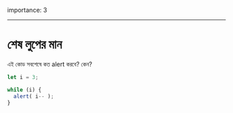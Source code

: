 importance: 3

---

# শেষ লুপের মান

এই কোড সবশেষে কত alert করবে? কেন?

```js
let i = 3;

while (i) {
  alert( i-- );
}
```
